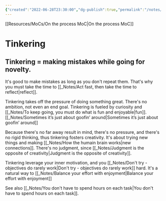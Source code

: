 ```yaml
---
{"created":"2022-06-28T23:30:00","dg-publish":true,"permalink":"/notes/tinkering/","dgPassFrontmatter":true,"updated":"2024-12-22T16:23:58.274+01:00"}
---
```


[[Resources/MoCs/On the process MoC\|On the process MoC]]
# Tinkering

## Tinkering = making mistakes while going for novelty. 
It's good to make mistakes as long as you don't repeat them. That's why you must take the time to [[_Notes/Act fast, then take the time to reflect\|reflect]].

Tinkering takes off the pressure of doing something great. There's no ambition, not even an end goal. Tinkering is fueled by curiosity and [[_Notes/To keep going, you must do what is fun and enjoyable\|fun]].  [[_Notes/Sometimes it’s just about goofin’ around\|Sometimes it’s just about goofin’ around]]

Because there's no far away result in mind, there's no pressure, and there's no rigid thinking, thus tinkering fosters creativity. It's about trying new things and making [[_Notes/How the humain brain works\|new connections]]. There's no judgment, since [[_Notes/Judgment is the opposite of creativity\|Judgment is the opposite of creativity]].

Tinkering leverage your inner motivation, and you [[_Notes/Don't try - objectives do rarely work\|Don't try - objectives do rarely work]] hard. 
It's a natural way to [[_Notes/Balance your effort with enjoyment\|Balance your effort with enjoyment]]

See also [[_Notes/You don't have to spend hours on each task\|You don't have to spend hours on each task]].